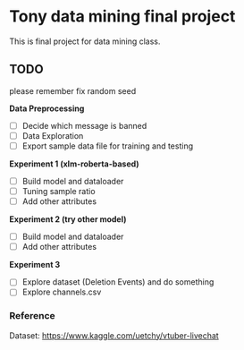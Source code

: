 # Tony data mining final project
This is final project for data mining class.

## TODO
please remember fix random seed

 **Data Preprocessing**
  - [ ] Decide which message is banned
  - [ ] Data Exploration
  - [ ] Export sample data file for training and testing

 **Experiment 1 (xlm-roberta-based)**
  - [ ] Build model and dataloader
  - [ ] Tuning sample ratio 
  - [ ] Add other attributes

 **Experiment 2 (try other model)**
  - [ ] Build model and dataloader
  - [ ] Add other attributes

 **Experiment 3**
  - [ ] Explore dataset (Deletion Events) and do something
  - [ ] Explore channels.csv

### Reference
Dataset: https://www.kaggle.com/uetchy/vtuber-livechat
